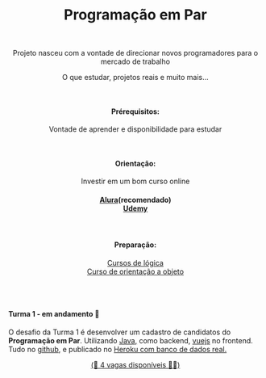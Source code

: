 <h1 align="center">Programação em Par</h1><br/>
<p align="center">Projeto nasceu com a vontade de direcionar novos programadores para o mercado de trabalho</p>
<p align="center">O que estudar, projetos reais e muito mais...</p>

<br/><h4  align="center">
  Prérequisitos:
</h4>

<p  align="center">
  Vontade de aprender e disponibilidade para estudar
</p>

<br/><h4  align="center">
  Orientação:
</h4>

<p  align="center">
Investir em um bom curso online 
</p>

<h4 align="center">
  <a href='https://www.alura.com.br/'>Alura</a><b>(recomendado)</b>
  <br/><a href='https://udemy.com/'>Udemy</a>
</h4>

<br/><h4 align="center">
  Preparação:
</h4>

<p align="center">
  <a href='https://www.alura.com.br/cursos-online-programacao/logica'>Cursos de lógica</a>
  <br/><a href='https://www.alura.com.br/curso-online-java-introducao-orientacao-objetos'>Curso de orientação a objeto</a> 
</p>

<br/><br/><h4> 
	Turma 1 - em andamento :running:
</h4>
<p>
	O desafio da Turma 1 é desenvolver um cadastro de candidatos do <b>Programação em Par</b>. Utilizando <a href='https://www.java.com/pt-BR/'>Java,</a> como backend, <a href='https://vuejs.org/'>vuejs</a> no frontend. Tudo no <a href='https://github.com/programacaoempar/cadastro'>github</a>, e publicado no <a href='https://www.heroku.com/'>Heroku com banco de dados real.
</p>


<p align="center">
  (🙋 4 vagas disponíveis 🙋‍♀️)  
</p>
